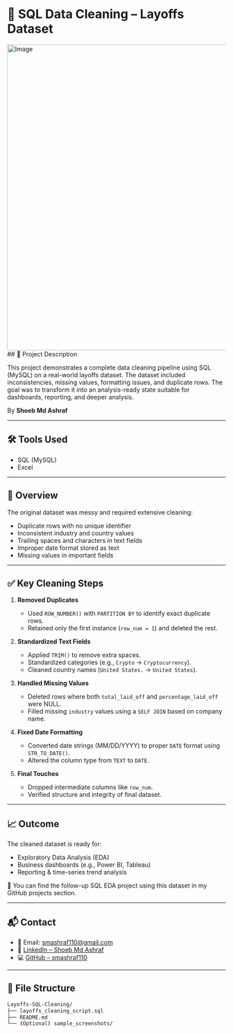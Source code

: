 # 🧹 SQL Data Cleaning – Layoffs Dataset
<img width="1653" height="706" alt="Image" src="https://github.com/user-attachments/assets/861ba266-488a-45a8-89f3-9910b6344f86" />
## 📘 Project Description

This project demonstrates a complete data cleaning pipeline using SQL (MySQL) on a real-world layoffs dataset. The dataset included inconsistencies, missing values, formatting issues, and duplicate rows. The goal was to transform it into an analysis-ready state suitable for dashboards, reporting, and deeper analysis.

By **Shoeb Md Ashraf**

---

## 🛠 Tools Used

- SQL (MySQL)
- Excel

---

## 🧾 Overview

The original dataset was messy and required extensive cleaning:
- Duplicate rows with no unique identifier
- Inconsistent industry and country values
- Trailing spaces and characters in text fields
- Improper date format stored as text
- Missing values in important fields

---

## ✅ Key Cleaning Steps

1. **Removed Duplicates**
   - Used `ROW_NUMBER()` with `PARTITION BY` to identify exact duplicate rows.
   - Retained only the first instance (`row_num = 1`) and deleted the rest.

2. **Standardized Text Fields**
   - Applied `TRIM()` to remove extra spaces.
   - Standardized categories (e.g., `Crypto` → `Cryptocurrency`).
   - Cleaned country names (`United States.` → `United States`).

3. **Handled Missing Values**
   - Deleted rows where both `total_laid_off` and `percentage_laid_off` were NULL.
   - Filled missing `industry` values using a `SELF JOIN` based on company name.

4. **Fixed Date Formatting**
   - Converted date strings (MM/DD/YYYY) to proper `DATE` format using `STR_TO_DATE()`.
   - Altered the column type from `TEXT` to `DATE`.

5. **Final Touches**
   - Dropped intermediate columns like `row_num`.
   - Verified structure and integrity of final dataset.

---

## 📈 Outcome

The cleaned dataset is ready for:
- Exploratory Data Analysis (EDA)
- Business dashboards (e.g., Power BI, Tableau)
- Reporting & time-series trend analysis

🔗 You can find the follow-up SQL EDA project using this dataset in my GitHub projects section.

---

## 📬 Contact

- 📧 Email: smashraf110@gmail.com   
- 💼 [LinkedIn – Shoeb Md Ashraf](https://www.linkedin.com/in/shoebmdashraf/)  
- 💻 [GitHub – smashraf110](https://github.com/smashraf110)

---

## 📂 File Structure

```bash
Layoffs-SQL-Cleaning/
├── layoffs_cleaning_script.sql
├── README.md
└── (Optional) sample_screenshots/
